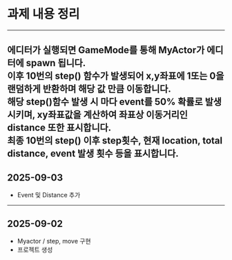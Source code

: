 # 과제 내용 정리
---
에디터가 실행되면 GameMode를 통해 MyActor가 에디터에 spawn 됩니다.  
이후 10번의 step() 함수가 발생되어 x,y좌표에 1또는 0을 랜덤하게 반환하며
해당 값 만큼 이동합니다.  
해당 step()함수 발생 시 마다 event를 50% 확률로 발생시키며, xy좌표값을 계산하여 좌표상 이동거리인 distance 또한 표시합니다.  
최종 10번의 step() 이후 step횟수, 현재 location, total distance, event 발생 횟수 등을 표시합니다.  
---
## 2025-09-03
- Event 및 Distance 추가
---
## 2025-09-02
- Myactor / step, move 구현
- 프로젝트 생성

